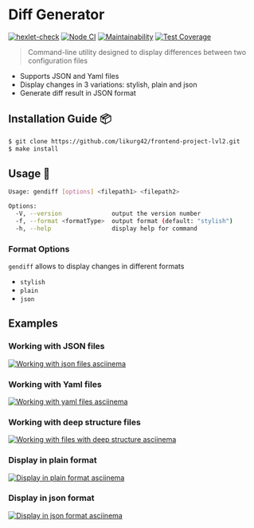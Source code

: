 # Diff Generator

[![hexlet-check](https://github.com/likurg42/frontend-project-lvl2/actions/workflows/hexlet-check.yml/badge.svg)](https://github.com/likurg42/frontend-project-lvl2/actions/workflows/hexlet-check.yml)
[![Node CI](https://github.com/likurg42/frontend-project-lvl2/actions/workflows/nodejs-ci.yml/badge.svg)](https://github.com/likurg42/frontend-project-lvl2/actions/workflows/nodejs-ci.yml)
[![Maintainability](https://api.codeclimate.com/v1/badges/8dd20c3b35f0f744561a/maintainability)](https://codeclimate.com/github/likurg42/frontend-project-lvl2/maintainability)
[![Test Coverage](https://api.codeclimate.com/v1/badges/8dd20c3b35f0f744561a/test_coverage)](https://codeclimate.com/github/likurg42/frontend-project-lvl2/test_coverage)


> Command-line utility designed to display differences between two configuration
> files

- Supports JSON and Yaml files
- Display changes in 3 variations: stylish, plain and json
- Generate diff result in JSON format

## Installation Guide 📦

```bash
$ git clone https://github.com/likurg42/frontend-project-lvl2.git
$ make install
```

## Usage 🎯

```bash
Usage: gendiff [options] <filepath1> <filepath2>

Options:
  -V, --version              output the version number
  -f, --format <formatType>  output format (default: "stylish")
  -h, --help                 display help for command
```

### Format Options

`gendiff` allows to display changes in different formats

- `stylish`
- `plain`
- `json`

## Examples

### Working with JSON files

[![Working with json files asciinema](https://asciinema.org/a/4bjepcNVHk56emEYeJkBfrEhj.svg)](https://asciinema.org/a/4bjepcNVHk56emEYeJkBfrEhj)

### Working with Yaml files

[![Working with yaml files asciinema](https://asciinema.org/a/Uw1LVEyHxMUiQkaBimMrDIS0y.svg)](https://asciinema.org/a/Uw1LVEyHxMUiQkaBimMrDIS0y)

### Working with deep structure files

[![Working with files with deep structure asciinema](https://asciinema.org/a/DhnuUxQ5KnsWSPKPFx5DqYDy7.svg)](https://asciinema.org/a/DhnuUxQ5KnsWSPKPFx5DqYDy7)

### Display in plain format

[![Display in plain format asciinema](https://asciinema.org/a/F2etvNVTl84rl8c5V5b5kzxq9.svg)](https://asciinema.org/a/F2etvNVTl84rl8c5V5b5kzxq9)

### Display in json format

[![Display in json format asciinema](https://asciinema.org/a/QkqoadbgMGeZUP9DUN6G6bZwI.svg)](https://asciinema.org/a/QkqoadbgMGeZUP9DUN6G6bZwI)
